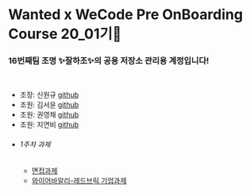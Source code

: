 <h1>Wanted x WeCode Pre OnBoarding Course 20_01기🚀</h1>
<h3>16번째팀 조명 ✨잘하조✨의 공용 저장소 관리용 계정입니다!</h3>

<br/>

* 조장: 신원규 [github](https://github.com/WongueShin)
* 조원: 김서윤 [github]()
* 조원: 권영채 [github](https://github.com/zerochae)
* 조원: 지연비 [github](https://github.com/jyb1798)

<ul>
  <li> <h6>1주차 과제</h6>
    <ul>
      <li> <a href=https://github.com/PreOnBoarding-Team-16/1stWeek_interview-task>면접과제</a> </li>
      <li><a href=https://github.com/PreOnBoarding-Team-16/1stWeek_wirebarley-Red-Brick-task>와이어바알리-레드브릭 기업과제</a></li>
    </ul>
  </li>
</ul>
